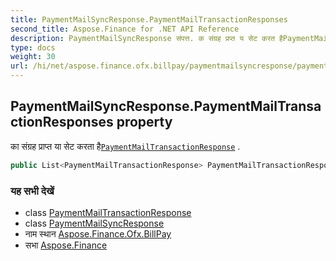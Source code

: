```yaml
---
title: PaymentMailSyncResponse.PaymentMailTransactionResponses
second_title: Aspose.Finance for .NET API Reference
description: PaymentMailSyncResponse संपत्त. क संग्रह प्रप्त य सेट करत हैPaymentMailTransactionResponse .
type: docs
weight: 30
url: /hi/net/aspose.finance.ofx.billpay/paymentmailsyncresponse/paymentmailtransactionresponses/
---
```

## PaymentMailSyncResponse.PaymentMailTransactionResponses property

का संग्रह प्राप्त या सेट करता है[`PaymentMailTransactionResponse`](../../paymentmailtransactionresponse/) .

```csharp
public List<PaymentMailTransactionResponse> PaymentMailTransactionResponses { get; set; }
```

### यह सभी देखें

* class [PaymentMailTransactionResponse](../../paymentmailtransactionresponse/)
* class [PaymentMailSyncResponse](../)
* नाम स्थान [Aspose.Finance.Ofx.BillPay](../../paymentmailsyncresponse/)
* सभा [Aspose.Finance](../../../)


